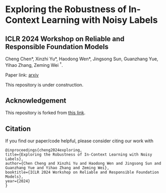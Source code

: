 # Exploring the Robustness of In-Context Learning with Noisy Labels

## ICLR 2024 Workshop on Reliable and Responsible Foundation Models

Cheng Chen*, Xinzhi Yu*, Haodong Wen*, Jingsong Sun, Guanzhang Yue, Yihao Zhang, Zeming Wei ${}^\dagger$.

Paper link: [arxiv](https://arxiv.org/abs/2404.18191)

This repository is under construction.

## Acknowledgement

This repository is forked from [this link](https://github.com/dtsip/in-context-learning).


## Citation

If you find our paper/code helpful, please consider citing our work with
```
@inproceedings{cheng2024exploring,
title={Exploring the Robustness of In-Context Learning with Noisy Labels},
author={Chen Cheng and Xinzhi Yu and Haodong Wen and Jingsong Sun and Guanzhang Yue and Yihao Zhang and Zeming Wei},
booktitle={ICLR 2024 Workshop on Reliable and Responsible Foundation Models},
year={2024}
}
```

